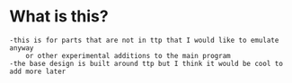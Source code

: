 # What is this?
	-this is for parts that are not in ttp that I would like to emulate anyway
		or other experimental additions to the main program
	-the base design is built around ttp but I think it would be cool to add more later
